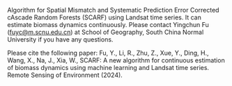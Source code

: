 Algorithm for Spatial Mismatch and Systematic Prediction Error Corrected cAscade Random Forests (SCARF) using Landsat time series. It can estimate biomass dynamics continuously. Please contact Yingchun Fu (fuyc@m.scnu.edu.cn) at School of Geography, South China Normal University if you have any questions.

Please cite the following paper: Fu, Y., Li, R., Zhu, Z., Xue, Y., Ding, H., Wang, X., Na, J., Xia, W., SCARF: A new algorithm for continuous estimation of biomass dynamics using machine learning and Landsat time series. Remote Sensing of Environment (2024).
